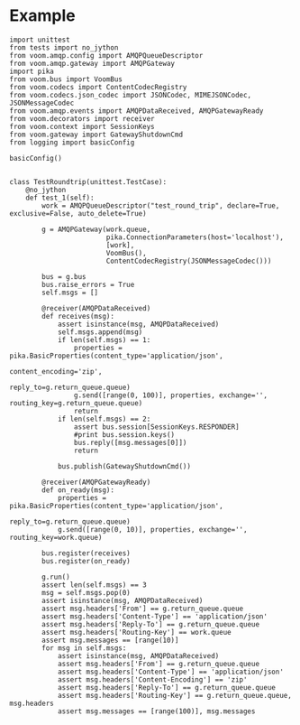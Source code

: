 # Example

    import unittest
    from tests import no_jython
    from voom.amqp.config import AMQPQueueDescriptor
    from voom.amqp.gateway import AMQPGateway
    import pika
    from voom.bus import VoomBus
    from voom.codecs import ContentCodecRegistry
    from voom.codecs.json_codec import JSONCodec, MIMEJSONCodec, JSONMessageCodec
    from voom.amqp.events import AMQPDataReceived, AMQPGatewayReady
    from voom.decorators import receiver
    from voom.context import SessionKeys
    from voom.gateway import GatewayShutdownCmd
    from logging import basicConfig
    
    basicConfig()
    
    
    class TestRoundtrip(unittest.TestCase):
        @no_jython
        def test_1(self):
            work = AMQPQueueDescriptor("test_round_trip", declare=True, exclusive=False, auto_delete=True)
            
            g = AMQPGateway(work.queue,
                            pika.ConnectionParameters(host='localhost'),
                            [work],
                            VoomBus(),
                            ContentCodecRegistry(JSONMessageCodec()))
            
            bus = g.bus
            bus.raise_errors = True
            self.msgs = []
            
            @receiver(AMQPDataReceived)
            def receives(msg):
                assert isinstance(msg, AMQPDataReceived)
                self.msgs.append(msg)
                if len(self.msgs) == 1:
                    properties = pika.BasicProperties(content_type='application/json',
                                                      content_encoding='zip',
                                                      reply_to=g.return_queue.queue)
                    g.send([range(0, 100)], properties, exchange='', routing_key=g.return_queue.queue)
                    return
                if len(self.msgs) == 2:
                    assert bus.session[SessionKeys.RESPONDER]
                    #print bus.session.keys()
                    bus.reply([msg.messages[0]])
                    return
                
                bus.publish(GatewayShutdownCmd())
            
            @receiver(AMQPGatewayReady)
            def on_ready(msg):
                properties = pika.BasicProperties(content_type='application/json',
                                                  reply_to=g.return_queue.queue)
                g.send([range(0, 10)], properties, exchange='', routing_key=work.queue)
                
            bus.register(receives)
            bus.register(on_ready)
                     
            g.run()
            assert len(self.msgs) == 3
            msg = self.msgs.pop(0)
            assert isinstance(msg, AMQPDataReceived)
            assert msg.headers['From'] == g.return_queue.queue
            assert msg.headers['Content-Type'] == 'application/json'
            assert msg.headers['Reply-To'] == g.return_queue.queue
            assert msg.headers['Routing-Key'] == work.queue
            assert msg.messages == [range(10)]
            for msg in self.msgs:
                assert isinstance(msg, AMQPDataReceived)
                assert msg.headers['From'] == g.return_queue.queue
                assert msg.headers['Content-Type'] == 'application/json'
                assert msg.headers['Content-Encoding'] == 'zip'
                assert msg.headers['Reply-To'] == g.return_queue.queue
                assert msg.headers['Routing-Key'] == g.return_queue.queue, msg.headers
                assert msg.messages == [range(100)], msg.messages

